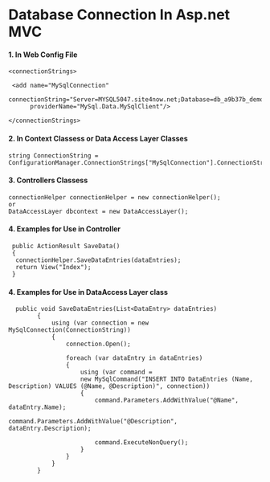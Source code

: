# Database Connection In Asp.net MVC

#### 1. In Web Config File ####

 ```
<connectionStrings>

  <add name="MySqlConnection"
       connectionString="Server=MYSQL5047.site4now.net;Database=db_a9b37b_demo;Uid=a9b37b_demo;Pwd=pass@123;"
       providerName="MySql.Data.MySqlClient"/>

 </connectionStrings>

 ```
#### 2. In Context Classess or Data Access Layer Classes ####
```
string ConnectionString = ConfigurationManager.ConnectionStrings["MySqlConnection"].ConnectionString;
```

#### 3. Controllers Classess ####
```
connectionHelper connectionHelper = new connectionHelper();
or
DataAccessLayer dbcontext = new DataAccessLayer();

```

#### 4. Examples for Use in Controller ####
```
 public ActionResult SaveData()
 {
  connectionHelper.SaveDataEntries(dataEntries);
  return View("Index");
 }

```

#### 4. Examples for Use in DataAccess Layer class ####
```
  public void SaveDataEntries(List<DataEntry> dataEntries)
        {
            using (var connection = new MySqlConnection(ConnectionString))
            {
                connection.Open();

                foreach (var dataEntry in dataEntries)
                {
                    using (var command =
                    new MySqlCommand("INSERT INTO DataEntries (Name, Description) VALUES (@Name, @Description)", connection))
                    {
                        command.Parameters.AddWithValue("@Name", dataEntry.Name);
                        command.Parameters.AddWithValue("@Description", dataEntry.Description);

                        command.ExecuteNonQuery();
                    }
                }
            }
        }

```



